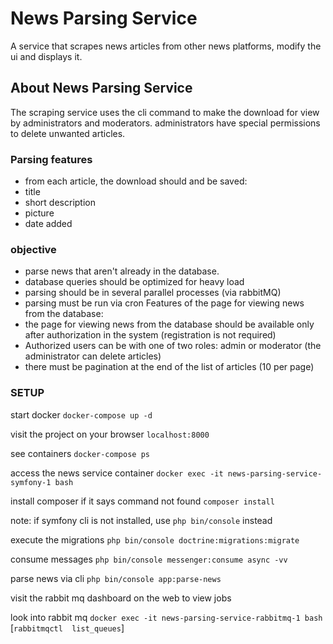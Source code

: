# News Parsing Service

A service that scrapes news articles from other news platforms, modify the ui and displays it.

## About News Parsing Service

The scraping service uses the cli command to make the download for view by administrators and moderators.
administrators have special permissions to delete unwanted articles.

### Parsing features

- from each article, the download should and be saved:
- title
- short description
- picture
- date added

### objective

- parse news that aren't already in the database.
- database queries should be optimized for heavy load
- parsing should be in several parallel processes (via rabbitMQ)
- parsing must be run via cron Features of the page for viewing news from the database:
- the page for viewing news from the database should be available only after authorization in the system (registration is not required)
- Authorized users can be with one of two roles: admin or moderator (the administrator can delete articles)
- there must be pagination at the end of the list of articles (10 per page)

### SETUP

start docker
`docker-compose up -d`

visit the project on your browser
`localhost:8000`

see containers
`docker-compose ps`

access the news service container
`docker exec -it news-parsing-service-symfony-1 bash`

install composer if it says command not found
`composer install`

note: if symfony cli is not installed, use `php bin/console` instead

execute the migrations
`php bin/console doctrine:migrations:migrate`

consume messages
`php bin/console messenger:consume async -vv`

parse news via cli
`php bin/console app:parse-news`

visit the rabbit mq dashboard on the web to view jobs

look into rabbit mq
`docker exec -it news-parsing-service-rabbitmq-1 bash`
[`rabbitmqctl  list_queues`]
